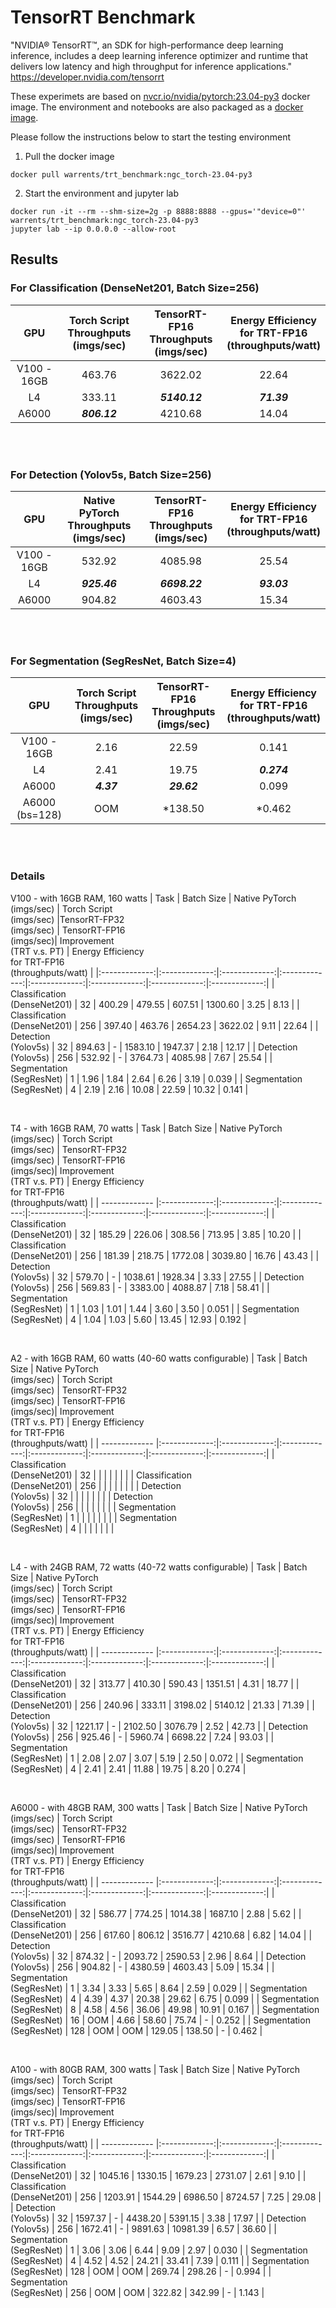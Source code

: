 # TensorRT Benchmark
"NVIDIA® TensorRT™, an SDK for high-performance deep learning inference, includes a deep learning inference optimizer and runtime that delivers low latency and high throughput for inference applications." https://developer.nvidia.com/tensorrt </br>

These experimets are based on <a href="https://catalog.ngc.nvidia.com/orgs/nvidia/containers/pytorch">nvcr.io/nvidia/pytorch:23.04-py3</a> docker image. The environment and notebooks are also packaged as a <a href="https://hub.docker.com/r/warrents/trt_benchmark">docker image</a>. </br>

Please follow the instructions below to start the testing environment
1. Pull the docker image
```
docker pull warrents/trt_benchmark:ngc_torch-23.04-py3
```
2. Start the environment and jupyter lab
```
docker run -it --rm --shm-size=2g -p 8888:8888 --gpus='"device=0"' warrents/trt_benchmark:ngc_torch-23.04-py3
jupyter lab --ip 0.0.0.0 --allow-root
```

## Results

### For Classification (DenseNet201, Batch Size=256)

| GPU  | Torch Script </br> Throughputs (imgs/sec) | TensorRT-FP16 </br> Throughputs (imgs/sec) | Energy Efficiency </br> for TRT-FP16 </br> (throughputs/watt) |
| :-------------: |:-------------:|:-------------:|:-------------:|
| V100 - 16GB     | 463.76        | 3622.02       | 22.64         |
| L4              | 333.11        | ***5140.12*** | ***71.39***   |
| A6000           | ***806.12***  | 4210.68       | 14.04         |

</br></br>
### For Detection (Yolov5s, Batch Size=256)

| GPU  | Native PyTorch </br> Throughputs (imgs/sec) | TensorRT-FP16 </br> Throughputs (imgs/sec) | Energy Efficiency </br> for TRT-FP16 </br> (throughputs/watt) |
| :-------------: |:-------------:|:-------------:|:-------------:|
| V100 - 16GB     | 532.92        | 4085.98       | 25.54         |
| L4              | ***925.46***  | ***6698.22*** | ***93.03***   |
| A6000           | 904.82        | 4603.43       | 15.34         |

</br></br>
### For Segmentation (SegResNet, Batch Size=4)

| GPU  | Torch Script </br> Throughputs (imgs/sec) | TensorRT-FP16 </br> Throughputs (imgs/sec) | Energy Efficiency </br> for TRT-FP16 </br> (throughputs/watt) |
| :-------------: |:-------------:|:-------------:|:-------------:|
| V100 - 16GB     | 2.16          | 22.59         | 0.141         |
| L4              | 2.41          | 19.75         | ***0.274***   |
| A6000           | ***4.37***    | ***29.62***   | 0.099         |
| A6000 (bs=128)  | OOM           | *138.50       | *0.462        |

</br></br>

### Details
V100 - with 16GB RAM, 160 watts
| Task           | Batch Size | Native PyTorch </br> (imgs/sec) | Torch Script </br> (imgs/sec) |TensorRT-FP32 </br> (imgs/sec) | TensorRT-FP16 </br> (imgs/sec)| Improvement </br> (TRT v.s. PT) | Energy Efficiency </br>for TRT-FP16 </br> (throughputs/watt) |
|:-------------:|:-------------:|:-------------:|:-------------:|:-------------:|:-------------:|:-------------:|:-------------:|
| Classification </br> (DenseNet201) | 32  | 400.29 | 479.55 | 607.51  | 1300.60 | 3.25  | 8.13  |
| Classification </br> (DenseNet201) | 256 | 397.40 | 463.76 | 2654.23 | 3622.02 | 9.11  | 22.64 |
| Detection </br> (Yolov5s)          | 32  | 894.63 | -      | 1583.10 | 1947.37 | 2.18  | 12.17 |
| Detection </br> (Yolov5s)          | 256 | 532.92 | -      | 3764.73 | 4085.98 | 7.67  | 25.54 |
| Segmentation </br> (SegResNet)     | 1   | 1.96   | 1.84   | 2.64    | 6.26    | 3.19  | 0.039 |
| Segmentation </br> (SegResNet)     | 4   | 2.19   | 2.16   | 10.08   | 22.59   | 10.32 | 0.141 |

</br>

T4 - with 16GB RAM, 70 watts
| Task           | Batch Size | Native PyTorch </br> (imgs/sec) | Torch Script </br> (imgs/sec) | TensorRT-FP32 </br> (imgs/sec) | TensorRT-FP16 </br> (imgs/sec)| Improvement </br> (TRT v.s. PT) | Energy Efficiency </br>for TRT-FP16 </br> (throughputs/watt) |
|  ------------- |:-------------:|:-------------:|:-------------:|:-------------:|:-------------:|:-------------:|:-------------:|
| Classification </br> (DenseNet201) | 32  | 185.29  | 226.06 | 308.56  | 713.95  | 3.85  | 10.20 |
| Classification </br> (DenseNet201) | 256 | 181.39  | 218.75 | 1772.08 | 3039.80 | 16.76 | 43.43 |
| Detection </br> (Yolov5s)          | 32  | 579.70  |   -    | 1038.61 | 1928.34 | 3.33  | 27.55 |
| Detection </br> (Yolov5s)          | 256 | 569.83  |   -    | 3383.00 | 4088.87 | 7.18  | 58.41 |
| Segmentation </br> (SegResNet)     | 1   | 1.03    | 1.01   | 1.44    | 3.60    | 3.50  | 0.051 |
| Segmentation </br> (SegResNet)     | 4   | 1.04    | 1.03   | 5.60    | 13.45   | 12.93 | 0.192 |

</br>

A2 - with 16GB RAM, 60 watts (40-60 watts configurable)
| Task           | Batch Size | Native PyTorch </br> (imgs/sec) | Torch Script </br> (imgs/sec) | TensorRT-FP32 </br> (imgs/sec) | TensorRT-FP16 </br> (imgs/sec)| Improvement </br> (TRT v.s. PT) | Energy Efficiency </br>for TRT-FP16 </br> (throughputs/watt) |
|  ------------- |:-------------:|:-------------:|:-------------:|:-------------:|:-------------:|:-------------:|:-------------:|
| Classification </br> (DenseNet201) | 32  |   |  |    |  |   |  |
| Classification </br> (DenseNet201) | 256 |   |  |   |  |  |  |
| Detection </br> (Yolov5s)          | 32  |  |       |   |  |   |  |
| Detection </br> (Yolov5s)          | 256 |   |       |   |  |   |  |
| Segmentation </br> (SegResNet)     | 1   |     |    |      |     |   |  |
| Segmentation </br> (SegResNet)     | 4   |     |    |     |    |   |  |

</br>

L4 - with 24GB RAM, 72 watts (40-72 watts configurable)
| Task           | Batch Size | Native PyTorch </br> (imgs/sec) | Torch Script </br> (imgs/sec) | TensorRT-FP32 </br> (imgs/sec) | TensorRT-FP16 </br> (imgs/sec)| Improvement </br> (TRT v.s. PT) | Energy Efficiency </br>for TRT-FP16 </br> (throughputs/watt) |
|  ------------- |:-------------:|:-------------:|:-------------:|:-------------:|:-------------:|:-------------:|:-------------:|
| Classification </br> (DenseNet201) | 32  | 313.77  | 410.30 | 590.43   | 1351.51 | 4.31  | 18.77 |
| Classification </br> (DenseNet201) | 256 | 240.96  | 333.11 | 3198.02  | 5140.12 | 21.33 | 71.39 |
| Detection </br> (Yolov5s)          | 32  | 1221.17 | -      | 2102.50  | 3076.79 | 2.52  | 42.73 |
| Detection </br> (Yolov5s)          | 256 | 925.46  | -      | 5960.74  | 6698.22 | 7.24  | 93.03 |
| Segmentation </br> (SegResNet)     | 1   | 2.08    | 2.07   | 3.07     | 5.19    | 2.50  | 0.072 |
| Segmentation </br> (SegResNet)     | 4   | 2.41    | 2.41   | 11.88    | 19.75   | 8.20  | 0.274 |

</br>

A6000 - with 48GB RAM, 300 watts
| Task           | Batch Size | Native PyTorch </br> (imgs/sec) | Torch Script </br> (imgs/sec) | TensorRT-FP32 </br> (imgs/sec) | TensorRT-FP16 </br> (imgs/sec)| Improvement </br> (TRT v.s. PT) | Energy Efficiency </br>for TRT-FP16 </br> (throughputs/watt) |
|  ------------- |:-------------:|:-------------:|:-------------:|:-------------:|:-------------:|:-------------:|:-------------:|
| Classification </br> (DenseNet201) | 32  | 586.77  | 774.25 | 1014.38   | 1687.10 | 2.88  | 5.62  |
| Classification </br> (DenseNet201) | 256 | 617.60  | 806.12 | 3516.77   | 4210.68 | 6.82  | 14.04 |
| Detection </br> (Yolov5s)          | 32  | 874.32  | -      | 2093.72   | 2590.53 | 2.96  | 8.64  |
| Detection </br> (Yolov5s)          | 256 | 904.82  | -      | 4380.59   | 4603.43 | 5.09  | 15.34 |
| Segmentation </br> (SegResNet)     | 1   | 3.34    | 3.33   | 5.65      | 8.64    | 2.59  | 0.029 |
| Segmentation </br> (SegResNet)     | 4   | 4.39    | 4.37   | 20.38     | 29.62   | 6.75  | 0.099 |
| Segmentation </br> (SegResNet)     | 8   | 4.58    | 4.56   | 36.06     | 49.98   | 10.91 | 0.167 |
| Segmentation </br> (SegResNet)     | 16  | OOM     | 4.66   | 58.60     | 75.74   | -     | 0.252 |
| Segmentation </br> (SegResNet)     | 128 | OOM     | OOM    | 129.05    | 138.50  | -     | 0.462 |

</br>

A100 - with 80GB RAM, 300 watts 
| Task           | Batch Size | Native PyTorch </br> (imgs/sec) | Torch Script </br> (imgs/sec) | TensorRT-FP32 </br> (imgs/sec) | TensorRT-FP16 </br> (imgs/sec)| Improvement </br> (TRT v.s. PT) | Energy Efficiency </br>for TRT-FP16 </br> (throughputs/watt) |
|  ------------- |:-------------:|:-------------:|:-------------:|:-------------:|:-------------:|:-------------:|:-------------:|
| Classification </br> (DenseNet201) | 32  | 1045.16 | 1330.15 | 1679.23  | 2731.07  |  2.61 | 9.10  |
| Classification </br> (DenseNet201) | 256 | 1203.91 | 1544.29 | 6986.50  | 8724.57  | 7.25  | 29.08 |
| Detection </br> (Yolov5s)          | 32  | 1597.37 |   -     | 4438.20  | 5391.15  | 3.38  | 17.97 |
| Detection </br> (Yolov5s)          | 256 | 1672.41 |   -     | 9891.63  | 10981.39 | 6.57  | 36.60 |
| Segmentation </br> (SegResNet)     | 1   |   3.06  |  3.06   |  6.44    | 9.09     | 2.97  | 0.030 |
| Segmentation </br> (SegResNet)     | 4   |   4.52  |  4.52   |  24.21   | 33.41    | 7.39  | 0.111 |
| Segmentation </br> (SegResNet)     | 128 |  OOM    |  OOM    | 269.74   | 298.26   | -     | 0.994 |
| Segmentation </br> (SegResNet)     | 256 |  OOM    |  OOM    | 322.82   | 342.99   | -     | 1.143 |
